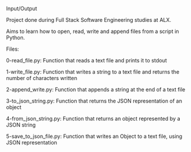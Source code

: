Input/Output

Project done during Full Stack Software Engineering studies at ALX.

Aims to learn how to open, read, write and append files from a script in Python.

Files:

0-read_file.py: Function that reads a text file and prints it to stdout

1-write_file.py: Function that writes a string to a text file and returns the number of characters written

2-append_write.py: Function that appends a string at the end of a text file

3-to_json_string.py: Function that returns the JSON representation of an object

4-from_json_string.py: Function that returns an object represented by a JSON string

5-save_to_json_file.py: Function that writes an Object to a text file, using JSON representation


